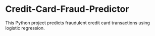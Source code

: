 # Credit-Card-Fraud-Predictor
This Python project predicts fraudulent credit card transactions using logistic regression.
